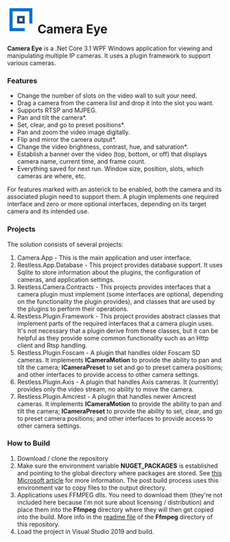 # ![App Icon](screens/app.icon.png) Camera Eye

**Camera Eye** is a .Net Core 3.1 WPF Windows application for viewing and manipulating multiple IP cameras. It uses a plugin framework to support various cameras.

### Features
- Change the number of slots on the video wall to suit your need.
- Drag a camera from the camera list and drop it into the slot you want.
- Supports RTSP and MJPEG.
- Pan and tilt the camera*.
- Set, clear, and go to preset positions*.
- Pan and zoom the video image digitally.
- Flip and mirror the camera output*.
- Change the video brightness, contrast, hue, and saturation*.
- Establish a banner over the video (top, bottom, or off) that displays camera name, current time, and frame count.
- Everything saved for next run. Window size, position, slots, which cameras are where, etc.

For features marked with an asterick to be enabled, both the camera and its associated plugin need to support them.
A plugin implements one required interface and zero or more optional interfaces, depending on its target camera
and its intended use.

### Projects
The solution consists of several projects:

1. Camera.App - This is the main application and user interface.
2. Restless.App.Database - This project provides database support. It uses Sqlite to store information about the plugins, the configuration of cameras, and
application settings.
3. Restless.Camera.Contracts - This projects provides interfaces that a camera plugin must implement (some interfaces are optional, depending on the functionality
the plugin provides), and classes that are used by the plugins to perform their operations.
4. Restless.Plugin.Framework - This project provides abstract classes that implement parts of the required interfaces that a camera plugin uses. It's not necessary that a plugin
derive from these classes, but it can be helpful as they provide some common functionality such as an Http client and Rtsp handling.
5. Restless.Plugin.Foscam - A plugin that handles older Foscam SD cameras. It implements **ICameraMotion** to provide the ability to pan and tilt the camera; 
**ICameraPreset** to set and go to preset camera positions; and other interfaces to provide access to other camera settings.
6. Restless.Plugin.Axis - A plugin that handles Axis cameras. It (currently) provides only the video stream, no ability to move the camera.
7. Restless.Plugin.Amcrest - A plugin that handles newer Amcrest cameras. It implements **ICameraMotion** to provide the ability to pan and tilt the camera; 
**ICameraPreset** to provide the ability to set, clear, and go to preset camera positions; and other interfaces to provide access to other camera settings.

### How to Build

1. Download / clone the repository
2. Make sure the environment variable **NUGET_PACKAGES** is established and pointing to the global directory where packages are stored. See [this Microsoft article](https://docs.microsoft.com/en-us/nuget/reference/cli-reference/cli-ref-environment-variables) for more information. The post build process uses this environment var to copy files to the output directory.
3. Applications uses FFMPEG dlls. You need to download them (they're not included here because I'm not sure about licensing / distribution) and place them into the **Ffmpeg** directory where they will then get copied into the build. More info in the [readme file](https://github.com/victor-david/camera-eye/tree/master/src/Camera.App/Ffmpeg) of the **Ffmpeg** directory of this repository.
4. Load the project in Visual Studio 2019 and build.
